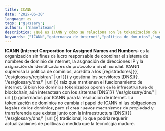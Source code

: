 ```yaml
---
title: ICANN
date: '2025-06-30'
language: es
tags: ["glossary"]
authors: ["namefiteam"]
description: ¿Qué es ICANN y cómo se relaciona con la tokenización de dominios?
keywords: ["ICANN","gobernanza de internet","política de dominios","supervisión de DNS","regulación de dominios"]
---
```


**ICANN (Internet Corporation for Assigned Names and Numbers)** es la organización sin fines de lucro responsable de coordinar el sistema de nombres de dominio de internet, la asignación de direcciones IP y la asignación de identificadores de protocolo a nivel mundial. ICANN supervisa la política de dominios, acredita a los [registradores]({{ '/es/glossary/registrar/' | url }}) y gestiona los servidores [DNS]({{ '/es/glossary/dns/' | url }}) raíz que mantienen el funcionamiento de internet. Si bien los dominios tokenizados operan en la infraestructura de blockchain, aún interactúan con los sistemas [DNS]({{ '/es/glossary/dns/' | url }}) gobernados por ICANN para la resolución de internet. La tokenización de dominios no cambia el papel de ICANN ni las obligaciones legales de los dominios, pero sí crea nuevos mecanismos de propiedad y transferencia que existen junto con la infraestructura [DNS]({{ '/es/glossary/dns/' | url }}) tradicional, lo que podría requerir actualizaciones de políticas a medida que la tecnología madure.